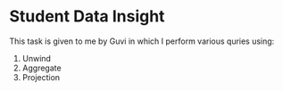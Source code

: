 # Student Data Insight
This task is given to me by Guvi in which I perform various quries using:
  1. Unwind
  2. Aggregate
  3. Projection
